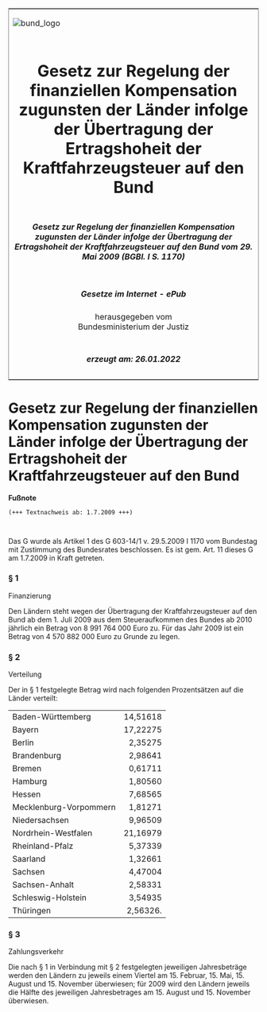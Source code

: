 <span id="DECKBLATT.html"></span>

<table border="0" frame="border" width="100%">

<tr valign="top">

<td align="left">

![bund\_logo](BfJ_2021_Web_de_de.gif)

</td>

<td align="right">

 

</td>

</tr>

<tr align="center" valign="middle">

<td colspan="2">

# Gesetz zur Regelung der finanziellen Kompensation zugunsten der Länder infolge der Übertragung der Ertragshoheit der Kraftfahrzeugsteuer auf den Bund

</td>

</tr>

<tr align="center" valign="middle">

<td colspan="2">

##### Gesetz zur Regelung der finanziellen Kompensation zugunsten der Länder infolge der Übertragung der Ertragshoheit der Kraftfahrzeugsteuer auf den Bund vom 29. Mai 2009 (BGBl. I S. 1170)

</td>

</tr>

<tr align="center" valign="middle">

<td colspan="2">

  
  

##### Gesetze im Internet - ePub  
  
herausgegeben vom  
Bundesministerium der Justiz

</td>

</tr>

<tr align="center" valign="bottom">

<td colspan="2">

  
  

##### erzeugt am: 26.01.2022

</td>

</tr>

</table>

<span id="BJNR117010009.html"></span>

# Gesetz zur Regelung der finanziellen Kompensation zugunsten der Länder infolge der Übertragung der Ertragshoheit der Kraftfahrzeugsteuer auf den Bund

<div>

  
**Fußnote**

<div class="jnhtml">

<div>

<div class="jurAbsatz">

  

``` 
(+++ Textnachweis ab: 1.7.2009 +++)

 
```

Das G wurde als Artikel 1 des G 603-14/1 v. 29.5.2009 I 1170 vom
Bundestag mit Zustimmung des Bundesrates beschlossen. Es ist gem. Art.
11 dieses G am 1.7.2009 in Kraft getreten.

</div>

</div>

</div>

</div>

<span id="BJNR117010009BJNE000100000.html"></span>

### § 1  
Finanzierung

<div>

<div class="jnhtml">

<div>

<div class="jurAbsatz">

Den Ländern steht wegen der Übertragung der Kraftfahrzeugsteuer auf den
Bund ab dem 1. Juli 2009 aus dem Steueraufkommen des Bundes ab 2010
jährlich ein Betrag von 8 991 764 000 Euro zu. Für das Jahr 2009 ist
ein Betrag von 4 570 882 000 Euro zu Grunde zu legen.

</div>

</div>

</div>

</div>

<span id="BJNR117010009BJNE000200000.html"></span>

### § 2  
Verteilung

<div>

<div class="jnhtml">

<div>

<div class="jurAbsatz">

Der in § 1 festgelegte Betrag wird nach folgenden Prozentsätzen auf die
Länder verteilt:

|                        |          |
| :--------------------- | -------: |
| Baden-Württemberg      | 14,51618 |
| Bayern                 | 17,22275 |
| Berlin                 |  2,35275 |
| Brandenburg            |  2,98641 |
| Bremen                 |  0,61711 |
| Hamburg                |  1,80560 |
| Hessen                 |  7,68565 |
| Mecklenburg-Vorpommern |  1,81271 |
| Niedersachsen          |  9,96509 |
| Nordrhein-Westfalen    | 21,16979 |
| Rheinland-Pfalz        |  5,37339 |
| Saarland               |  1,32661 |
| Sachsen                |  4,47004 |
| Sachsen-Anhalt         |  2,58331 |
| Schleswig-Holstein     |  3,54935 |
| Thüringen              | 2,56326. |

</div>

</div>

</div>

</div>

<span id="BJNR117010009BJNE000300000.html"></span>

### § 3  
Zahlungsverkehr

<div>

<div class="jnhtml">

<div>

<div class="jurAbsatz">

Die nach § 1 in Verbindung mit § 2 festgelegten jeweiligen Jahresbeträge
werden den Ländern zu jeweils einem Viertel am 15. Februar, 15. Mai, 15.
August und 15. November überwiesen; für 2009 wird den Ländern jeweils
die Hälfte des jeweiligen Jahresbetrages am 15. August und 15. November
überwiesen.

</div>

</div>

</div>

</div>
